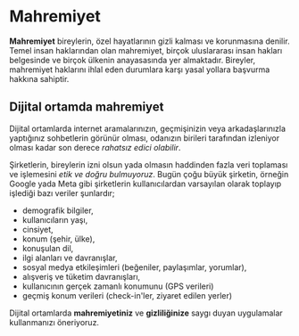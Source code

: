 <!-- NOTLAR 
 - Bu sayfa bilgi içerikli makaleden oluşmaktadır.
 - Bu içeriğe eklenmesi gereken şeyler olduğu düşünülmektedir. https://github.com/GuvendeKal/guvendekal.org/issues/28 buradan bakabilirsiniz.
 - İçerik kuralları ve ekleme yapmak sayfalarını ziyaret edebilirsiniz -->

# Mahremiyet

**Mahremiyet** bireylerin, özel hayatlarının gizli kalması ve korunmasına denilir. Temel insan haklarından olan mahremiyet, birçok uluslararası insan hakları belgesinde ve birçok ülkenin anayasasında yer almaktadır. Bireyler, mahremiyet haklarını ihlal eden durumlara karşı yasal yollara başvurma hakkına sahiptir.

## Dijital ortamda mahremiyet

Dijital ortamlarda internet aramalarınızın, geçmişinizin veya arkadaşlarınızla yaptığınız sohbetlerin görünür olması, odanızın birileri tarafından izleniyor olması kadar son derece *rahatsız edici olabilir*.

Şirketlerin, bireylerin izni olsun yada olmasın haddinden fazla veri toplaması ve işlemesini *etik ve doğru bulmuyoruz*. Bugün çoğu büyük şirketin, örneğin Google yada Meta gibi şirketlerin kullanıcılardan varsayılan olarak toplayıp işlediği bazı veriler şunlardır;

* demografik bilgiler, 
* kullanıcıların yaşı, 
* cinsiyet, 
* konum (şehir, ülke), 
* konuşulan dil, 
* ilgi alanları ve davranışlar, 
* sosyal medya etkileşimleri (beğeniler, paylaşımlar, yorumlar), 
* alışveriş ve tüketim davranışları, 
* kullanıcının gerçek zamanlı konumunu (GPS verileri)
* geçmiş konum verileri (check-in'ler, ziyaret edilen yerler)

Dijital ortamlarda **mahremiyetiniz** ve **gizliliğinize** saygı duyan uygulamalar kullanmanızı öneriyoruz.
